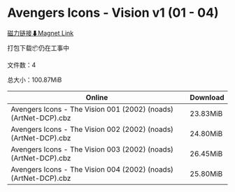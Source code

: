 # Avengers Icons - Vision v1 (01 - 04)

[磁力链接⬇Magnet Link](magnet:?xt=urn:btih:820e65e85ec55de126e303e8821a162270f9fcf7&dn=Avengers%20Icons%20-%20Vision%20v1%20%2801%20-%2004%29)

打包下载📦仍在工事中

文件数：4

总大小：100.87MiB

Online | Download
--- | ---
Avengers Icons - The Vision 001 (2002) (noads) (ArtNet-DCP).cbz | 23.83MiB
Avengers Icons - The Vision 002 (2002) (noads) (ArtNet-DCP).cbz | 24.80MiB
Avengers Icons - The Vision 003 (2002) (noads) (ArtNet-DCP).cbz | 26.45MiB
Avengers Icons - The Vision 004 (2002) (noads) (ArtNet-DCP).cbz | 25.80MiB